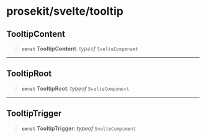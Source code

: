 # prosekit/svelte/tooltip

<a id="TooltipContent" name="TooltipContent"></a>

## TooltipContent

> **`const`** **TooltipContent**: *typeof* `SvelteComponent`

***

<a id="TooltipRoot" name="TooltipRoot"></a>

## TooltipRoot

> **`const`** **TooltipRoot**: *typeof* `SvelteComponent`

***

<a id="TooltipTrigger" name="TooltipTrigger"></a>

## TooltipTrigger

> **`const`** **TooltipTrigger**: *typeof* `SvelteComponent`
